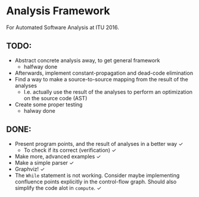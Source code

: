 
# Analysis Framework
For Automated Software Analysis at ITU 2016.

## TODO:
- Abstract concrete analysis away, to get general framework
    - halfway done
- Afterwards, implement constant-propagation and dead-code elimination
- Find a way to make a source-to-source mapping from the result of the analyses
    - I.e. actually use the result of the analyses to perform an optimization
      on the source code (AST)
- Create some proper testing
    - halway done

## DONE:
- Present program points, and the result of analyses in a better way ✓
    - To check if its correct (verification) ✓
- Make more, advanced examples ✓
- Make a simple parser ✓
- Graphviz! ✓
- The `While` statement is not working. Consider maybe implementing confluence
  points explicitly in the control-flow graph. Should also simplify the code
  alot in `compute`. ✓